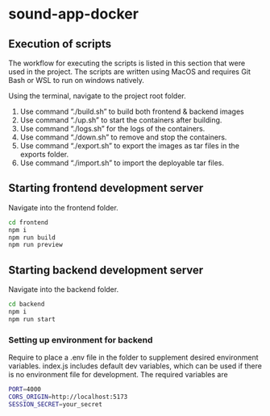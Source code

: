 # sound-app-docker

## Execution of scripts
The workflow for executing the scripts is listed in this section that were used in the project. The scripts are written using MacOS and requires Git Bash or WSL to run on windows natively.

Using the terminal, navigate to the project root folder.
1.	Use command “./build.sh” to build both frontend & backend images
2.	Use command “./up.sh” to start the containers after building.
3.	Use command “./logs.sh” for the logs of the containers.
4.	Use command “./down.sh” to remove and stop the containers.
5.	Use command “./export.sh” to export the images as tar files in the exports folder.
6.	Use command “./import.sh” to import the deployable tar files.

## Starting frontend development server
Navigate into the frontend folder.
```bash
cd frontend
npm i
npm run build
npm run preview
```

## Starting backend development server
Navigate into the backend folder.
```bash
cd backend
npm i
npm run start
```

### Setting up environment for backend
Require to place a .env file in the folder to supplement desired environment variables. index.js includes default dev variables, which can be used if there is no environment file for development. The required variables are 
```bash
PORT=4000
CORS_ORIGIN=http://localhost:5173
SESSION_SECRET=your_secret
```
